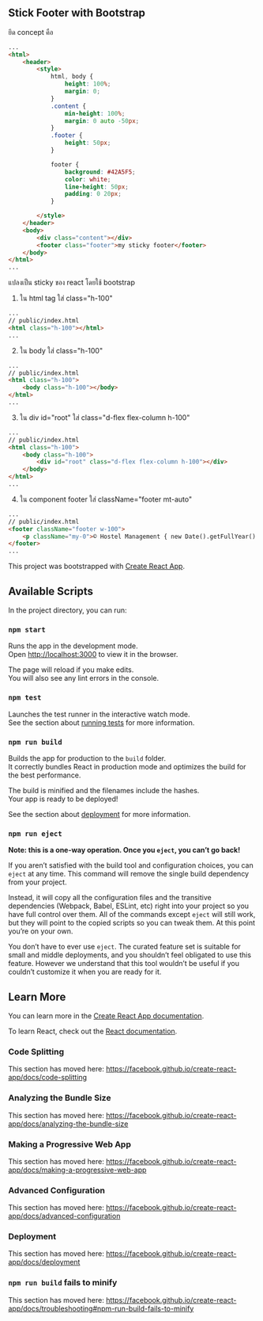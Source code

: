 ## Stick Footer with Bootstrap

ยึด concept คือ
```html
...
<html>
    <header>
        <style>
            html, body {
                height: 100%;
                margin: 0;
            }
            .content {
                min-height: 100%;
                margin: 0 auto -50px;
            }
            .footer {
                height: 50px;
            }

            footer {
                background: #42A5F5;
                color: white;
                line-height: 50px;
                padding: 0 20px;
            }

        </style>
    </header>
    <body>
        <div class="content"></div>
        <footer class="footer">my sticky footer</footer>
    </body>
</html>
...
```

แปลงเป็น sticky ของ react โดยใช้ bootstrap
1. ใน html tag ใส่ class="h-100"

```html
...
// public/index.html
<html class="h-100"></html>
...
```

2. ใน body ใส่ class="h-100"
```html
...
// public/index.html
<html class="h-100">
    <body class="h-100"></body>
</html>
...
```

3. ใน div id="root" ใส่ class="d-flex flex-column h-100"
```html
...
// public/index.html
<html class="h-100">
    <body class="h-100">
        <div id="root" class="d-flex flex-column h-100"></div>
    </body>
</html>
...
```
4. ใน component footer ใส่ className="footer mt-auto"
```html
...
// public/index.html
<footer className="footer w-100">
    <p className="my-0">© Hostel Management { new Date().getFullYear() }</p>
</footer>
...
```



This project was bootstrapped with [Create React App](https://github.com/facebook/create-react-app).

## Available Scripts

In the project directory, you can run:

### `npm start`

Runs the app in the development mode.<br>
Open [http://localhost:3000](http://localhost:3000) to view it in the browser.

The page will reload if you make edits.<br>
You will also see any lint errors in the console.

### `npm test`

Launches the test runner in the interactive watch mode.<br>
See the section about [running tests](https://facebook.github.io/create-react-app/docs/running-tests) for more information.

### `npm run build`

Builds the app for production to the `build` folder.<br>
It correctly bundles React in production mode and optimizes the build for the best performance.

The build is minified and the filenames include the hashes.<br>
Your app is ready to be deployed!

See the section about [deployment](https://facebook.github.io/create-react-app/docs/deployment) for more information.

### `npm run eject`

**Note: this is a one-way operation. Once you `eject`, you can’t go back!**

If you aren’t satisfied with the build tool and configuration choices, you can `eject` at any time. This command will remove the single build dependency from your project.

Instead, it will copy all the configuration files and the transitive dependencies (Webpack, Babel, ESLint, etc) right into your project so you have full control over them. All of the commands except `eject` will still work, but they will point to the copied scripts so you can tweak them. At this point you’re on your own.

You don’t have to ever use `eject`. The curated feature set is suitable for small and middle deployments, and you shouldn’t feel obligated to use this feature. However we understand that this tool wouldn’t be useful if you couldn’t customize it when you are ready for it.

## Learn More

You can learn more in the [Create React App documentation](https://facebook.github.io/create-react-app/docs/getting-started).

To learn React, check out the [React documentation](https://reactjs.org/).

### Code Splitting

This section has moved here: https://facebook.github.io/create-react-app/docs/code-splitting

### Analyzing the Bundle Size

This section has moved here: https://facebook.github.io/create-react-app/docs/analyzing-the-bundle-size

### Making a Progressive Web App

This section has moved here: https://facebook.github.io/create-react-app/docs/making-a-progressive-web-app

### Advanced Configuration

This section has moved here: https://facebook.github.io/create-react-app/docs/advanced-configuration

### Deployment

This section has moved here: https://facebook.github.io/create-react-app/docs/deployment

### `npm run build` fails to minify

This section has moved here: https://facebook.github.io/create-react-app/docs/troubleshooting#npm-run-build-fails-to-minify
